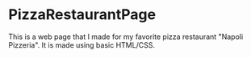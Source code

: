 # PizzaRestaurantPage
This is a web page that I made for my favorite pizza restaurant "Napoli Pizzeria". It is made using basic HTML/CSS.
